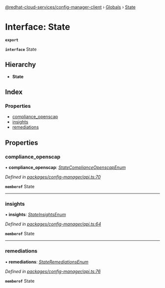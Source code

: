 [@redhat-cloud-services/config-manager-client](../README.md) › [Globals](../globals.md) › [State](state.md)

# Interface: State

**`export`** 

**`interface`** State

## Hierarchy

* **State**

## Index

### Properties

* [compliance_openscap](state.md#compliance_openscap)
* [insights](state.md#insights)
* [remediations](state.md#remediations)

## Properties

###  compliance_openscap

• **compliance_openscap**: *[StateComplianceOpenscapEnum](../enums/statecomplianceopenscapenum.md)*

*Defined in [packages/config-manager/api.ts:70](https://github.com/RedHatInsights/javascript-clients/blob/master/packages/config-manager/api.ts#L70)*

**`memberof`** State

___

###  insights

• **insights**: *[StateInsightsEnum](../enums/stateinsightsenum.md)*

*Defined in [packages/config-manager/api.ts:64](https://github.com/RedHatInsights/javascript-clients/blob/master/packages/config-manager/api.ts#L64)*

**`memberof`** State

___

###  remediations

• **remediations**: *[StateRemediationsEnum](../enums/stateremediationsenum.md)*

*Defined in [packages/config-manager/api.ts:76](https://github.com/RedHatInsights/javascript-clients/blob/master/packages/config-manager/api.ts#L76)*

**`memberof`** State
